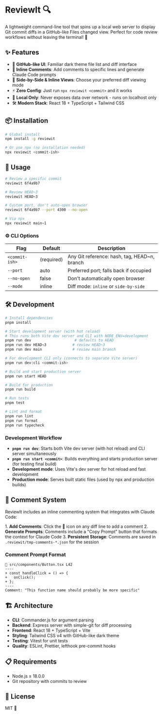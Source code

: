 # ReviewIt 🔍

A lightweight command-line tool that spins up a local web server to display Git commit diffs in a GitHub-like Files changed view. Perfect for code review workflows without leaving the terminal! 🚀

## ✨ Features

- 🌙 **GitHub-like UI**: Familiar dark theme file list and diff interface
- 💬 **Inline Comments**: Add comments to specific lines and generate Claude Code prompts
- 🔄 **Side-by-Side & Inline Views**: Choose your preferred diff viewing mode
- ⚡ **Zero Config**: Just run `npx reviewit <commit>` and it works
- 🔐 **Local Only**: Never exposes data over network - runs on localhost only
- 🛠️ **Modern Stack**: React 18 + TypeScript + Tailwind CSS

## 📦 Installation

```bash
# Global install
npm install -g reviewit

# Or use npx (no installation needed) 
npx reviewit <commit-ish>
```

## 🚀 Usage

```bash
# Review a specific commit
reviewit 6f4a9b7

# Review HEAD~3
reviewit HEAD~3

# Custom port, don't auto-open browser  
reviewit 6f4a9b7 --port 4300 --no-open

# Via npx
npx reviewit main~1
```

### ⚙️ CLI Options

| Flag | Default | Description |
|------|---------|-------------|
| `<commit-ish>` | (required) | Any Git reference: hash, tag, HEAD~n, branch |
| `--port` | auto | Preferred port; falls back if occupied |
| `--no-open` | false | Don't automatically open browser |
| `--mode` | inline | Diff mode: `inline` or `side-by-side` |

## 🛠️ Development

```bash
# Install dependencies
pnpm install

# Start development server (with hot reload)
# This runs both Vite dev server and CLI with NODE_ENV=development
pnpm run dev                    # defaults to HEAD
pnpm run dev HEAD~3            # review HEAD~3
pnpm run dev main              # review main branch

# For development CLI only (connects to separate Vite server)
pnpm run dev:cli <commit-ish>

# Build and start production server
pnpm run start HEAD

# Build for production
pnpm run build

# Run tests
pnpm test

# Lint and format
pnpm run lint
pnpm run format
pnpm run typecheck
```

### Development Workflow

- **`pnpm run dev`**: Starts both Vite dev server (with hot reload) and CLI server simultaneously
- **`pnpm run start <commit>`**: Builds everything and starts production server (for testing final build)
- **Development mode**: Uses Vite's dev server for hot reload and fast development
- **Production mode**: Serves built static files (used by npx and production builds)

## 💬 Comment System

ReviewIt includes an inline commenting system that integrates with Claude Code:

1.️ **Add Comments**: Click the 💬 icon on any diff line to add a comment
2. **Generate Prompts**: Comments include a "Copy Prompt" button that formats the context for Claude Code
3. **Persistent Storage**: Comments are saved in `.reviewit/tmp-comments-*.json` for the session

### Comment Prompt Format

```
📄 src/components/Button.tsx L42
----
+ const handleClick = () => {
+   onClick();  
+ };
----
Comment: "This function name should probably be more specific"
```

## 🏗️ Architecture

- **CLI**: Commander.js for argument parsing
- **Backend**: Express server with simple-git for diff processing  
- **Frontend**: React 18 + TypeScript + Vite
- **Styling**: Tailwind CSS v4 with GitHub-like dark theme
- **Testing**: Vitest for unit tests
- **Quality**: ESLint, Prettier, lefthook pre-commit hooks

## 📋 Requirements

- Node.js ≥ 18.0.0
- Git repository with commits to review

## 📄 License

MIT 📝